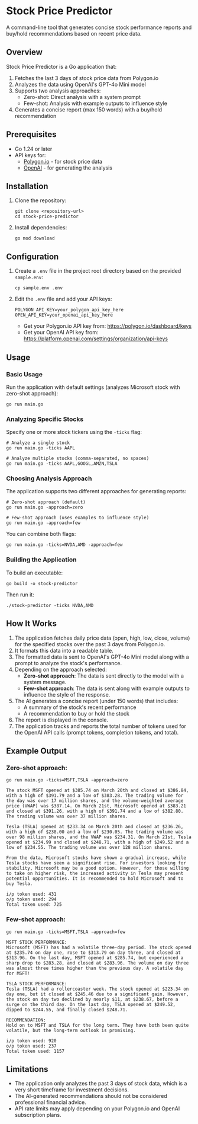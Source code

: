 # Stock Price Predictor

A command-line tool that generates concise stock performance reports and buy/hold recommendations based on recent price data.

## Overview

Stock Price Predictor is a Go application that:
1. Fetches the last 3 days of stock price data from Polygon.io
2. Analyzes the data using OpenAI's GPT-4o Mini model
3. Supports two analysis approaches:
   - Zero-shot: Direct analysis with a system prompt
   - Few-shot: Analysis with example outputs to influence style
4. Generates a concise report (max 150 words) with a buy/hold recommendation

## Prerequisites

- Go 1.24 or later
- API keys for:
  - [Polygon.io](https://polygon.io/) - for stock price data
  - [OpenAI](https://platform.openai.com/) - for generating the analysis

## Installation

1. Clone the repository:
   ```
   git clone <repository-url>
   cd stock-price-predictor
   ```

2. Install dependencies:
   ```
   go mod download
   ```

## Configuration

1. Create a `.env` file in the project root directory based on the provided `sample.env`:
   ```
   cp sample.env .env
   ```

2. Edit the `.env` file and add your API keys:
   ```
   POLYGON_API_KEY=your_polygon_api_key_here
   OPEN_API_KEY=your_openai_api_key_here
   ```

   - Get your Polygon.io API key from: https://polygon.io/dashboard/keys
   - Get your OpenAI API key from: https://platform.openai.com/settings/organization/api-keys

## Usage

### Basic Usage

Run the application with default settings (analyzes Microsoft stock with zero-shot approach):

```
go run main.go
```

### Analyzing Specific Stocks

Specify one or more stock tickers using the `-ticks` flag:

```
# Analyze a single stock
go run main.go -ticks AAPL

# Analyze multiple stocks (comma-separated, no spaces)
go run main.go -ticks AAPL,GOOGL,AMZN,TSLA
```

### Choosing Analysis Approach

The application supports two different approaches for generating reports:

```
# Zero-shot approach (default)
go run main.go -approach=zero

# Few-shot approach (uses examples to influence style)
go run main.go -approach=few
```

You can combine both flags:

```
go run main.go -ticks=NVDA,AMD -approach=few
```

### Building the Application

To build an executable:

```
go build -o stock-predictor
```

Then run it:

```
./stock-predictor -ticks NVDA,AMD
```

## How It Works

1. The application fetches daily price data (open, high, low, close, volume) for the specified stocks over the past 3 days from Polygon.io.
2. It formats this data into a readable table.
3. The formatted data is sent to OpenAI's GPT-4o Mini model along with a prompt to analyze the stock's performance.
4. Depending on the approach selected:
   - **Zero-shot approach**: The data is sent directly to the model with a system message.
   - **Few-shot approach**: The data is sent along with example outputs to influence the style of the response.
5. The AI generates a concise report (under 150 words) that includes:
   - A summary of the stock's recent performance
   - A recommendation to buy or hold the stock
6. The report is displayed in the console.
7. The application tracks and reports the total number of tokens used for the OpenAI API calls (prompt tokens, completion tokens, and total).

## Example Output

### Zero-shot approach:
```
go run main.go -ticks=MSFT,TSLA -approach=zero

The stock MSFT opened at $385.74 on March 20th and closed at $386.84, with a high of $391.79 and a low of $383.28. The trading volume for the day was over 17 million shares, and the volume-weighted average price (VWAP) was $387.14. On March 21st, Microsoft opened at $383.21 and closed at $391.26, with a high of $391.74 and a low of $382.80. The trading volume was over 37 million shares.

Tesla (TSLA) opened at $233.34 on March 20th and closed at $236.26, with a high of $238.00 and a low of $230.05. The trading volume was over 98 million shares, and the VWAP was $234.31. On March 21st, Tesla opened at $234.99 and closed at $248.71, with a high of $249.52 and a low of $234.55. The trading volume was over 128 million shares.

From the data, Microsoft stocks have shown a gradual increase, while Tesla stocks have seen a significant rise. For investors looking for stability, Microsoft may be a good option. However, for those willing to take on higher risk, the increased activity in Tesla may present potential opportunities. It is recommended to hold Microsoft and to buy Tesla.

i/p token used: 431
o/p token used: 294
Total token used: 725
```

### Few-shot approach:
```
go run main.go -ticks=MSFT,TSLA -approach=few

MSFT STOCK PERFORMANCE:
Microsoft (MSFT) has had a volatile three-day period. The stock opened at $235.74 on day one, rose to $313.79 on day three, and closed at $313.96. On the last day, MSFT opened at $285.74, but experienced a sharp drop to $283.28, and closed at $283.96. The volume on day three was almost three times higher than the previous day. A volatile day for MSFT!

TSLA STOCK PERFORMANCE:
Tesla (TSLA) had a rollercoaster week. The stock opened at $223.34 on day one, but it closed at $245.46 due to a significant gain. However, the stock on day two declined by nearly $11, at $238.67, before a surge on the third day. On the last day, TSLA opened at $249.52, dipped to $244.55, and finally closed $248.71.

RECOMMENDATION:
Hold on to MSFT and TSLA for the long term. They have both been quite volatile, but the long-term outlook is promising.

i/p token used: 920
o/p token used: 237
Total token used: 1157
```

## Limitations

- The application only analyzes the past 3 days of stock data, which is a very short timeframe for investment decisions.
- The AI-generated recommendations should not be considered professional financial advice.
- API rate limits may apply depending on your Polygon.io and OpenAI subscription plans.
